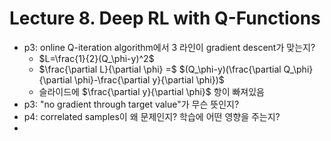 # Lecture 8. Deep RL with Q-Functions
- p3: online Q-iteration algorithm에서 3 라인이 gradient descent가 맞는지?
  -  $L=\frac{1}{2}(Q_\phi-y)^2$
  -  $\frac{\partial L}{\partial \phi} =$
     $(Q_\phi-y)(\frac{\partial Q_\phi}{\partial \phi}-\frac{\partial y}{\partial \phi})$
  -  슬라이드에 $\frac{\partial y}{\partial \phi}$ 항이 빠져있음
- p3: "no gradient through target value"가 무슨 뜻인지?
- p4: correlated samples이 왜 문제인지? 학습에 어떤 영향을 주는지?
- 


     
